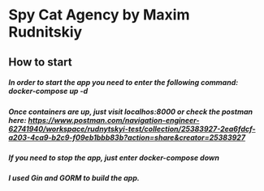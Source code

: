 # Spy Cat Agency by Maxim Rudnitskiy

## How to start

##### In order to start the app you need to enter the following command: docker-compose up -d

##### Once containers are up, just visit localhos:8000 or check the postman here: https://www.postman.com/navigation-engineer-62741940/workspace/rudnytskyi-test/collection/25383927-2ea6fdcf-a203-4ca9-b2c9-f09eb1bbb83b?action=share&creator=25383927

##### If you need to stop the app, just enter docker-compose down

##### I used Gin and GORM to build the app.